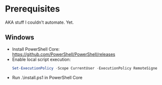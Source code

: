 # Prerequisites

AKA stuff I couldn't automate. Yet.

## Windows

- Install PowerShell Core: https://github.com/PowerShell/PowerShell/releases
- Enable local script execution:
  ```PowerShell
  Set-ExecutionPolicy -Scope CurrentUser -ExecutionPolicy RemoteSigned 
  ```
- Run .\install.ps1 in PowerShell Core

